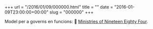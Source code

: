 +++
url = "/2016/01/09/000000.html"
title = ""
date = "2016-01-09T23:00:00+00:00"
slug = "000000"
+++

Model per a governs en funcions: 📎 [Ministries of Nineteen Eighty Four](https://en.wikipedia.org/wiki/Ministries_of_Nineteen_Eighty-Four).
